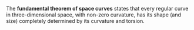 The **fundamental theorem of space curves** states that every regular curve in three-dimensional space, with non-zero curvature, has its shape (and size) completely determined by its curvature and torsion.
